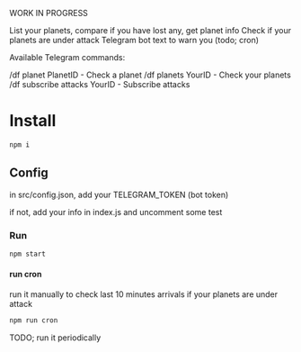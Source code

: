 WORK IN PROGRESS

List your planets, compare if you have lost any, get planet info
Check if your planets are under attack
Telegram bot text to warn you (todo; cron)

Available Telegram commands: 

/df planet PlanetID - Check a planet
/df planets YourID - Check your planets
/df subscribe attacks YourID - Subscribe attacks

# Install

```sh
npm i
```

## Config

in src/config.json, add your TELEGRAM_TOKEN (bot token)

if not, add your info in index.js and uncomment some test

### Run

```sh
npm start
```

#### run cron

run it manually to check last 10 minutes arrivals if your planets are under attack

```sh
npm run cron
```

TODO; run it periodically

